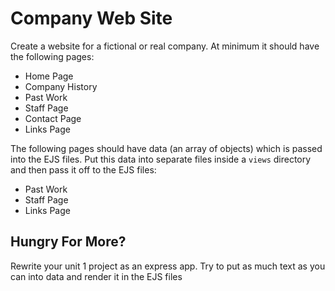 # Company Web Site

Create a website for a fictional or real company.  At minimum it should have the following pages:

- Home Page
- Company History
- Past Work
- Staff Page
- Contact Page
- Links Page

The following pages should have data (an array of objects) which is passed into the EJS files.  Put this data into separate files inside a `views` directory and then pass it off to the EJS files:

- Past Work
- Staff Page
- Links Page

## Hungry For More?

Rewrite your unit 1 project as an express app.  Try to put as much text as you can into data and render it in the EJS files